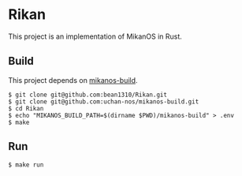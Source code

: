 # Rikan

This project is an implementation of MikanOS in Rust.

## Build
This project depends on [mikanos-build](https://github.com/uchan-nos/mikanos-build).

```console
$ git clone git@github.com:bean1310/Rikan.git
$ git clone git@github.com:uchan-nos/mikanos-build.git
$ cd Rikan
$ echo "MIKANOS_BUILD_PATH=$(dirname $PWD)/mikanos-build" > .env
$ make
```

## Run

```console
$ make run
```
